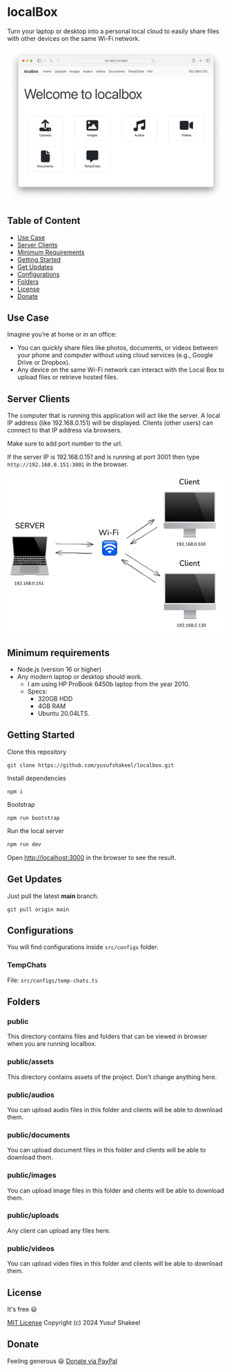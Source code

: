 # localBox

Turn your laptop or desktop into a personal local cloud to easily share files with 
other devices on the same Wi-Fi network.

![image](public/assets/img-v0.2.x.png)

## Table of Content

* [Use Case](#use-case)
* [Server Clients](#server-clients)
* [Minimum Requirements](#minimum-requirements)
* [Getting Started](#server-clients)
* [Get Updates](#get-updates)
* [Configurations](#configurations)
* [Folders](#folders)
* [License](#license)
* [Donate](#donate)

## Use Case

Imagine you’re at home or in an office:

* You can quickly share files like photos, documents, or videos between your phone and computer without using cloud services (e.g., Google Drive or Dropbox).
* Any device on the same Wi-Fi network can interact with the Local Box to upload files or retrieve hosted files.

## Server Clients

The computer that is running this application will act like the server. A local IP address (like 192.168.0.151)
will be displayed. Clients (other users) can connect to that IP address via browsers.

Make sure to add port number to the url.

If the server IP is 192.168.0.151 and is running at port 3001 then type `http://192.168.0.151:3001` in the browser.

![image](public/assets/server-clients.png)

## Minimum requirements

* Node.js (version 16 or higher)
* Any modern laptop or desktop should work.
  * I am using HP ProBook 6450b laptop from the year 2010.
  * Specs:
    * 320GB HDD
    * 4GB RAM
    * Ubuntu 20.04LTS.

## Getting Started

Clone this repository

```shell
git clone https://github.com/yusufshakeel/localbox.git
```

Install dependencies

```shell
npm i
```

Bootstrap

```shell
npm run bootstrap
```

Run the local server

```bash
npm run dev
```

Open [http://localhost:3000](http://localhost:3000) in the browser to see the result.

## Get Updates

Just pull the latest **main** branch.

```shell
git pull origin main
```

## Configurations

You will find configurations inside `src/configs` folder.

### TempChats

File: `src/configs/temp-chats.ts`

## Folders

### public

This directory contains files and folders that can be viewed in browser
when you are running localbox.

### public/assets

This directory contains assets of the project. Don't change anything here.

### public/audios

You can upload audio files in this folder and clients will be able to download them.

### public/documents

You can upload document files in this folder and clients will be able to download them.

### public/images

You can upload image files in this folder and clients will be able to download them.

### public/uploads

Any client can upload any files here.

### public/videos

You can upload video files in this folder and clients will be able to download them.

## License

It's free :smiley:

[MIT License](https://github.com/yusufshakeel/localbox/blob/main/LICENSE) Copyright (c) 2024 Yusuf Shakeel

## Donate

Feeling generous :smiley: [Donate via PayPal](https://www.paypal.me/yusufshakeel)